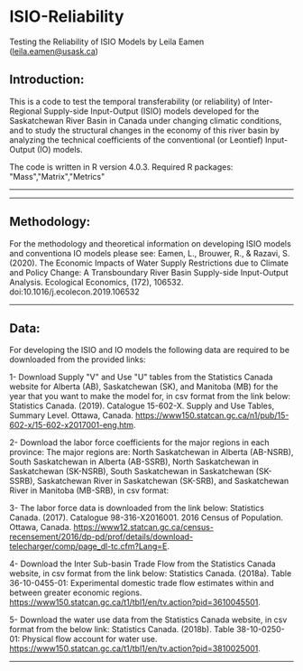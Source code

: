 # ISIO-Reliability
Testing the Reliability of ISIO Models by Leila Eamen (leila.eamen@usask.ca)

Introduction:
--------------
This is a code to test the temporal transferability (or reliability) of Inter-Regional Supply-side Input-Output (ISIO) models
developed for the Saskatchewan River Basin in Canada under changing climatic conditions, and to study the structural changes in 
the economy of this river basin by analyzing the technical coefficients of the conventional (or Leontief) Input-Output (IO) models.

The code is written in R version 4.0.3.
Required R packages: 
"Mass","Matrix","Metrics"

*********************************************************************************************************************************
*********************************************************************************************************************************
Methodology:
--------------
For the methodology and theoretical information on developing ISIO models and conventiona IO models please see:
Eamen, L., Brouwer, R., & Razavi, S. (2020). The Economic Impacts of Water Supply Restrictions due to Climate  
and Policy Change: A Transboundary River Basin Supply-side Input-Output Analysis. Ecological Economics, (172), 106532.
doi:10.1016/j.ecolecon.2019.106532

*********************************************************************************************************************************
Data:
--------------
For developing the ISIO and IO models the following data are required to be downloaded from the provided links:

1- Download Supply "V" and Use "U" tables from the Statistics Canada website for Alberta (AB), 
Saskatchewan (SK), and Manitoba (MB) for the year that you want to make the model for, in csv format from the link below:
Statistics Canada. (2019). Catalogue 15-602-X. Supply and Use Tables, Summary Level. Ottawa, Canada.
https://www150.statcan.gc.ca/n1/pub/15-602-x/15-602-x2017001-eng.htm.

2- Download the labor force coefficients for the major regions in each province: 
The major regions are: North Saskatchewan in Alberta (AB-NSRB), South Saskatchewan in Alberta (AB-SSRB), 
North Saskatchewan in Saskatchewan (SK-NSRB), South Saskatchewan in Saskatchewan (SK-SSRB),
Saskatchewan River in Saskatchewan (SK-SRB), and  Saskatchewan River in Manitoba (MB-SRB), in csv format:

3- The labor force data is downloaded from the link below:
Statistics Canada. (2017). Catalogue 98-316-X2016001. 2016 Census of Population. Ottawa, Canada.
https://www12.statcan.gc.ca/census-recensement/2016/dp-pd/prof/details/download-telecharger/comp/page_dl-tc.cfm?Lang=E.

4- Download the Inter Sub-basin Trade Flow from the Statistics Canada website, in csv format from the link below:
Statistics Canada. (2018a). Table 36-10-0455-01: Experimental domestic trade flow estimates within 
and between greater economic regions. https://www150.statcan.gc.ca/t1/tbl1/en/tv.action?pid=3610045501.

5- Download the water use data from the Statistics Canada website, in csv format from the below link:
Statistics Canada. (2018b). Table 38-10-0250-01: Physical flow account for water use. 
https://www150.statcan.gc.ca/t1/tbl1/en/tv.action?pid=3810025001.

*********************************************************************************************************************************
